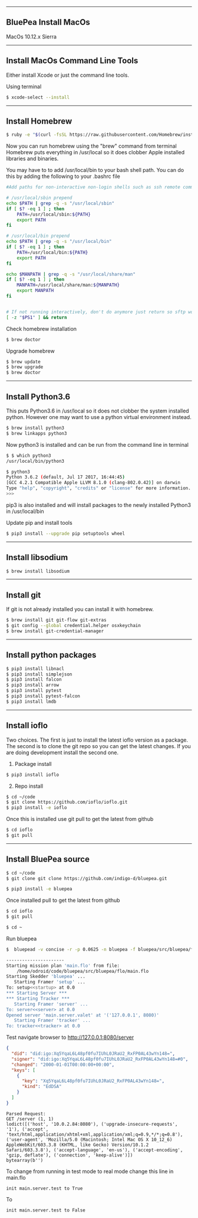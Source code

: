 -----------------------
BluePea Install MacOs
------------------------


MacOs 10.12.x Sierra


--------------------------------
Install MacOs Command Line Tools
--------------------------------

Either install Xcode or just the command line tools.

Using terminal

```bash
$ xcode-select --install
```

--------------------------------
Install Homebrew
--------------------------------

```bash
$ ruby -e "$(curl -fsSL https://raw.githubusercontent.com/Homebrew/install/master/install)"
```

Now you can run homebrew using the "brew" command from terminal
Homebrew puts everything in /usr/local so it does clobber Apple installed libraries and binaries.

You may have to to add /usr/local/bin to your bash shell path. 
You can do this by adding the following to your .bashrc file

```bash
#Add paths for non-interactive non-login shells such as ssh remote command

# /usr/local/sbin prepend
echo $PATH | grep -q -s "/usr/local/sbin"
if [ $? -eq 1 ] ; then
    PATH=/usr/local/sbin:${PATH}
    export PATH
fi

# /usr/local/bin prepend
echo $PATH | grep -q -s "/usr/local/bin"
if [ $? -eq 1 ] ; then
    PATH=/usr/local/bin:${PATH}
    export PATH
fi

echo $MANPATH | grep -q -s "/usr/local/share/man"
if [ $? -eq 1 ] ; then
    MANPATH=/usr/local/share/man:${MANPATH}
    export MANPATH
fi


# If not running interactively, don't do anymore just return so sftp works:
[ -z "$PS1" ] && return


```


Check homebrew installation

```bash
$ brew doctor
```

Upgrade homebrew

```bash
$ brew update
$ brew upgrade
$ brew doctor
```

-----------------
Install Python3.6
-----------------

This puts Python3.6 in /usr/local so it does not clobber the system installed python.
However one may want to use a python virtual environment instead.

```bash
$ brew install python3
$ brew linkapps python3
```

Now python3 is installed and can be run from the command line in terminal

```bash
$ $ which python3
/usr/local/bin/python3

$ python3
Python 3.6.2 (default, Jul 17 2017, 16:44:45) 
[GCC 4.2.1 Compatible Apple LLVM 8.1.0 (clang-802.0.42)] on darwin
Type "help", "copyright", "credits" or "license" for more information.
>>> 

```

pip3 is also installed and will install packages to the newly installed Python3 in /usr/local/bin

Update pip and install tools
```bash
$ pip3 install --upgrade pip setuptools wheel
```

-------------------
Install libsodium
-------------------

```bash
$ brew install libsodium
```

----------------
Install git
-----------------

If git is not already installed you can install it with homebrew.

```bash
$ brew install git git-flow git-extras
$ git config --global credential.helper osxkeychain
$ brew install git-credential-manager
```

-------
Install python packages
--------

```bash
$ pip3 install libnacl
$ pip3 install simplejson
$ pip3 install falcon
$ pip3 install arrow
$ pip3 install pytest
$ pip3 install pytest-falcon
$ pip3 install lmdb
```

--------
Install ioflo
----------

Two choices. 
The first is just to install the latest ioflo version as a package.
The second is to clone the git repo so you can get the latest changes.
If you are doing development install the second one.

1) Package install
```bash
$ pip3 install ioflo
```

2) Repo install

```bash
$ cd ~/code
$ git clone https://github.com/ioflo/ioflo.git
$ pip3 install -e ioflo
```
Once this is installed use git pull to get the latest from github

```bash
$ cd ioflo
$ git pull
```

-------
Install BluePea source
------------

```bash
$ cd ~/code
$ git clone git clone https://github.com/indigo-d/bluepea.git

$ pip3 install -e bluepea
```

Once installed pull to get the latest from github

```bash
$ cd ioflo
$ git pull

$ cd ~
```
Run bluepea

```bash
$  bluepead -v concise -r -p 0.0625 -n bluepea -f bluepea/src/bluepea/flo/main.flo -b bluepea.core
```

```bash
----------------------
Starting mission plan 'main.flo' from file:
    /home/odroid/code/bluepea/src/bluepea/flo/main.flo
Starting Skedder 'bluepea' ...
   Starting Framer 'setup' ...
To: setup<<startup> at 0.0
*** Starting Server ***
*** Starting Tracker ***
   Starting Framer 'server' ...
To: server<<server> at 0.0
Opened server 'main.server.valet' at '('127.0.0.1', 8080)'
   Starting Framer 'tracker' ...
To: tracker<<tracker> at 0.0

```

Test navigate browser to
http://127.0.0.1:8080/server

```json
{
  "did": "did:igo:Xq5YqaL6L48pf0fu7IUhL0JRaU2_RxFP0AL43wYn148=",
  "signer": "did:igo:Xq5YqaL6L48pf0fu7IUhL0JRaU2_RxFP0AL43wYn148=#0",
  "changed": "2000-01-01T00:00:00+00:00",
  "keys": [
    {
      "key": "Xq5YqaL6L48pf0fu7IUhL0JRaU2_RxFP0AL43wYn148=",
      "kind": "EdDSA"
    }
  ]
}
```


```http
Parsed Request:
GET /server (1, 1)
lodict([('host', '10.0.2.84:8080'), ('upgrade-insecure-requests', '1'), ('accept', 'text/html,application/xhtml+xml,application/xml;q=0.9,*/*;q=0.8'), ('user-agent', 'Mozilla/5.0 (Macintosh; Intel Mac OS X 10_12_6) AppleWebKit/603.3.8 (KHTML, like Gecko) Version/10.1.2 Safari/603.3.8'), ('accept-language', 'en-us'), ('accept-encoding', 'gzip, deflate'), ('connection', 'keep-alive')])
bytearray(b'')
```

To change from running in test mode to real mode change this line in main.flo

```
init main.server.test to True
```

To

```
init main.server.test to False
```